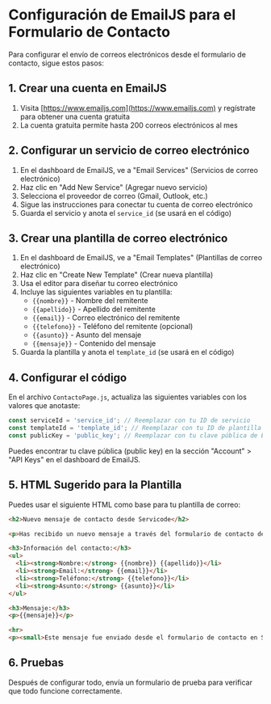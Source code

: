 # Configuración de EmailJS para el Formulario de Contacto

Para configurar el envío de correos electrónicos desde el formulario de contacto, sigue estos pasos:

## 1. Crear una cuenta en EmailJS

1. Visita [https://www.emailjs.com](https://www.emailjs.com) y regístrate para obtener una cuenta gratuita
2. La cuenta gratuita permite hasta 200 correos electrónicos al mes

## 2. Configurar un servicio de correo electrónico

1. En el dashboard de EmailJS, ve a "Email Services" (Servicios de correo electrónico)
2. Haz clic en "Add New Service" (Agregar nuevo servicio)
3. Selecciona el proveedor de correo (Gmail, Outlook, etc.)
4. Sigue las instrucciones para conectar tu cuenta de correo electrónico
5. Guarda el servicio y anota el `service_id` (se usará en el código)

## 3. Crear una plantilla de correo electrónico

1. En el dashboard de EmailJS, ve a "Email Templates" (Plantillas de correo electrónico)
2. Haz clic en "Create New Template" (Crear nueva plantilla)
3. Usa el editor para diseñar tu correo electrónico
4. Incluye las siguientes variables en tu plantilla:
   - `{{nombre}}` - Nombre del remitente
   - `{{apellido}}` - Apellido del remitente
   - `{{email}}` - Correo electrónico del remitente
   - `{{telefono}}` - Teléfono del remitente (opcional)
   - `{{asunto}}` - Asunto del mensaje
   - `{{mensaje}}` - Contenido del mensaje
5. Guarda la plantilla y anota el `template_id` (se usará en el código)

## 4. Configurar el código

En el archivo `ContactoPage.js`, actualiza las siguientes variables con los valores que anotaste:

```javascript
const serviceId = 'service_id'; // Reemplazar con tu ID de servicio
const templateId = 'template_id'; // Reemplazar con tu ID de plantilla
const publicKey = 'public_key'; // Reemplazar con tu clave pública de EmailJS
```

Puedes encontrar tu clave pública (public key) en la sección "Account" > "API Keys" en el dashboard de EmailJS.

## 5. HTML Sugerido para la Plantilla

Puedes usar el siguiente HTML como base para tu plantilla de correo:

```html
<h2>Nuevo mensaje de contacto desde Servicode</h2>

<p>Has recibido un nuevo mensaje a través del formulario de contacto de tu sitio web:</p>

<h3>Información del contacto:</h3>
<ul>
  <li><strong>Nombre:</strong> {{nombre}} {{apellido}}</li>
  <li><strong>Email:</strong> {{email}}</li>
  <li><strong>Teléfono:</strong> {{telefono}}</li>
  <li><strong>Asunto:</strong> {{asunto}}</li>
</ul>

<h3>Mensaje:</h3>
<p>{{mensaje}}</p>

<hr>
<p><small>Este mensaje fue enviado desde el formulario de contacto en Servicode.net</small></p>
```

## 6. Pruebas

Después de configurar todo, envía un formulario de prueba para verificar que todo funcione correctamente. 